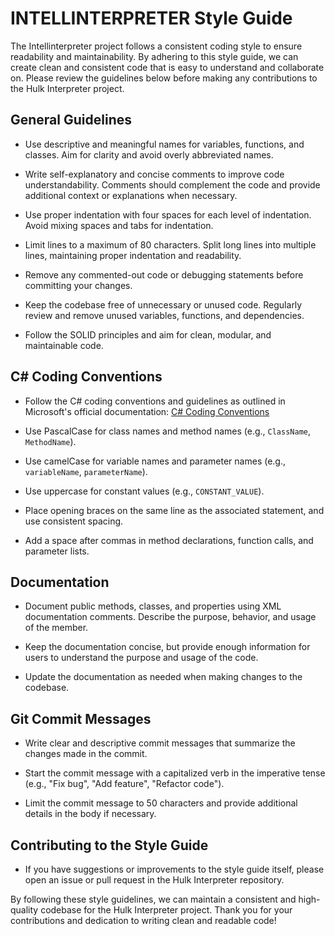  # INTELLINTERPRETER Style Guide

The Intellinterpreter project follows a consistent coding style to ensure readability and maintainability. By adhering to this style guide, we can create clean and consistent code that is easy to understand and collaborate on. Please review the guidelines below before making any contributions to the Hulk Interpreter project.

## General Guidelines

- Use descriptive and meaningful names for variables, functions, and classes. Aim for clarity and avoid overly abbreviated names.

- Write self-explanatory and concise comments to improve code understandability. Comments should complement the code and provide additional context or explanations when necessary.

- Use proper indentation with four spaces for each level of indentation. Avoid mixing spaces and tabs for indentation.

- Limit lines to a maximum of 80 characters. Split long lines into multiple lines, maintaining proper indentation and readability.

- Remove any commented-out code or debugging statements before committing your changes.

- Keep the codebase free of unnecessary or unused code. Regularly review and remove unused variables, functions, and dependencies.

- Follow the SOLID principles and aim for clean, modular, and maintainable code.

## C# Coding Conventions

- Follow the C# coding conventions and guidelines as outlined in Microsoft's official documentation: [C# Coding Conventions](https://docs.microsoft.com/en-us/dotnet/csharp/fundamentals/coding-style/coding-conventions)

- Use PascalCase for class names and method names (e.g., `ClassName`, `MethodName`).

- Use camelCase for variable names and parameter names (e.g., `variableName`, `parameterName`).

- Use uppercase for constant values (e.g., `CONSTANT_VALUE`).

- Place opening braces on the same line as the associated statement, and use consistent spacing.

- Add a space after commas in method declarations, function calls, and parameter lists.

## Documentation

- Document public methods, classes, and properties using XML documentation comments. Describe the purpose, behavior, and usage of the member.

- Keep the documentation concise, but provide enough information for users to understand the purpose and usage of the code.

- Update the documentation as needed when making changes to the codebase.

## Git Commit Messages

- Write clear and descriptive commit messages that summarize the changes made in the commit.

- Start the commit message with a capitalized verb in the imperative tense (e.g., "Fix bug", "Add feature", "Refactor code").

- Limit the commit message to 50 characters and provide additional details in the body if necessary.

## Contributing to the Style Guide

- If you have suggestions or improvements to the style guide itself, please open an issue or pull request in the Hulk Interpreter repository.

By following these style guidelines, we can maintain a consistent and high-quality codebase for the Hulk Interpreter project. Thank you for your contributions and dedication to writing clean and readable code!